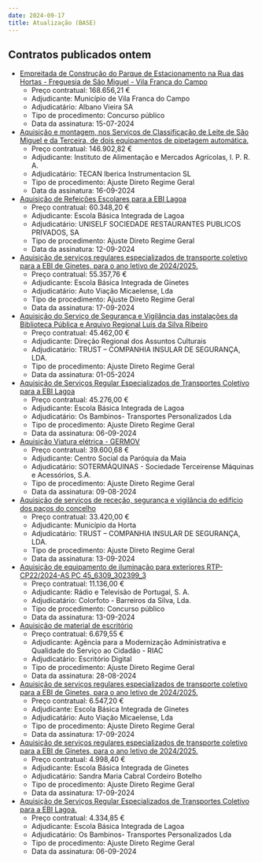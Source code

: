 ```yaml
---
date: 2024-09-17
title: Atualização (BASE)
---
```

## Contratos publicados ontem

* [Empreitada de Construção do Parque de Estacionamento na Rua das Hortas - Freguesia de São Miguel - Vila Franca do Campo](https://www.base.gov.pt/Base4/pt/detalhe/?type=contratos&id=10922489)
  * Preço contratual: 168.656,21 €
  * Adjudicante: Município de Vila Franca do Campo
  * Adjudicatário: Albano Vieira SA
  * Tipo de procedimento: Concurso público
  * Data da assinatura: 15-07-2024
* [Aquisição e montagem, nos Serviços de Classificação de Leite de São Miguel e da Terceira, de dois equipamentos de pipetagem automática.](https://www.base.gov.pt/Base4/pt/detalhe/?type=contratos&id=10922742)
  * Preço contratual: 146.902,82 €
  * Adjudicante: Instituto de Alimentação e Mercados Agrícolas, I. P. R. A.
  * Adjudicatário: TECAN Iberica Instrumentacion SL
  * Tipo de procedimento: Ajuste Direto Regime Geral
  * Data da assinatura: 16-09-2024
* [Aquisição de Refeições Escolares para a EBI Lagoa](https://www.base.gov.pt/Base4/pt/detalhe/?type=contratos&id=10921724)
  * Preço contratual: 60.348,20 €
  * Adjudicante: Escola Básica Integrada de Lagoa
  * Adjudicatário: UNISELF SOCIEDADE RESTAURANTES PUBLICOS PRIVADOS, SA
  * Tipo de procedimento: Ajuste Direto Regime Geral
  * Data da assinatura: 12-09-2024
* [Aquisição de serviços regulares especializados de transporte coletivo para a EBI de Ginetes, para o ano letivo de 2024/2025.](https://www.base.gov.pt/Base4/pt/detalhe/?type=contratos&id=10923303)
  * Preço contratual: 55.357,76 €
  * Adjudicante: Escola Básica Integrada de Ginetes
  * Adjudicatário: Auto Viação Micaelense, Lda
  * Tipo de procedimento: Ajuste Direto Regime Geral
  * Data da assinatura: 17-09-2024
* [Aquisição do Serviço de Segurança e Vigilância das instalações da Biblioteca Pública e Arquivo Regional Luís da Silva Ribeiro](https://www.base.gov.pt/Base4/pt/detalhe/?type=contratos&id=10921748)
  * Preço contratual: 45.462,00 €
  * Adjudicante: Direção Regional dos Assuntos Culturais
  * Adjudicatário: TRUST – COMPANHIA INSULAR DE SEGURANÇA, LDA.
  * Tipo de procedimento: Ajuste Direto Regime Geral
  * Data da assinatura: 01-05-2024
* [Aquisição de Serviços Regular Especializados de Transportes Coletivo para a EBI Lagoa](https://www.base.gov.pt/Base4/pt/detalhe/?type=contratos&id=10922615)
  * Preço contratual: 45.276,00 €
  * Adjudicante: Escola Básica Integrada de Lagoa
  * Adjudicatário: Os Bambinos- Transportes Personalizados Lda
  * Tipo de procedimento: Ajuste Direto Regime Geral
  * Data da assinatura: 06-09-2024
* [Aquisição Viatura elétrica - GERMOV](https://www.base.gov.pt/Base4/pt/detalhe/?type=contratos&id=10922998)
  * Preço contratual: 39.600,68 €
  * Adjudicante: Centro Social da Paróquia da Maia
  * Adjudicatário: SOTERMÁQUINAS - Sociedade Terceirense Máquinas e Acessórios, S.A.
  * Tipo de procedimento: Ajuste Direto Regime Geral
  * Data da assinatura: 09-08-2024
* [Aquisição de serviços de receção, segurança e vigilância do edifício dos paços do concelho](https://www.base.gov.pt/Base4/pt/detalhe/?type=contratos&id=10921840)
  * Preço contratual: 33.420,00 €
  * Adjudicante: Município da Horta
  * Adjudicatário: TRUST – COMPANHIA INSULAR DE SEGURANÇA, LDA.
  * Tipo de procedimento: Ajuste Direto Regime Geral
  * Data da assinatura: 13-09-2024
* [Aquisição de equipamento de iluminação para exteriores RTP-CP22/2024-AS PC 45_6309_302399_3](https://www.base.gov.pt/Base4/pt/detalhe/?type=contratos&id=10921719)
  * Preço contratual: 11.136,00 €
  * Adjudicante: Rádio e Televisão de Portugal, S. A.
  * Adjudicatário: Colorfoto - Barreiros da Silva, Lda.
  * Tipo de procedimento: Concurso público
  * Data da assinatura: 13-09-2024
* [Aquisição de material de escritório](https://www.base.gov.pt/Base4/pt/detalhe/?type=contratos&id=10922258)
  * Preço contratual: 6.679,55 €
  * Adjudicante: Agência para a Modernização Administrativa e Qualidade do Serviço ao Cidadão - RIAC
  * Adjudicatário: Escritório Digital
  * Tipo de procedimento: Ajuste Direto Regime Geral
  * Data da assinatura: 28-08-2024
* [Aquisição de serviços regulares especializados de transporte coletivo para a EBI de Ginetes, para o ano letivo de 2024/2025.](https://www.base.gov.pt/Base4/pt/detalhe/?type=contratos&id=10923305)
  * Preço contratual: 6.547,20 €
  * Adjudicante: Escola Básica Integrada de Ginetes
  * Adjudicatário: Auto Viação Micaelense, Lda
  * Tipo de procedimento: Ajuste Direto Regime Geral
  * Data da assinatura: 17-09-2024
* [Aquisição de serviços regulares especializados de transporte coletivo para a EBI de Ginetes, para o ano letivo de 2024/2025.](https://www.base.gov.pt/Base4/pt/detalhe/?type=contratos&id=10923306)
  * Preço contratual: 4.998,40 €
  * Adjudicante: Escola Básica Integrada de Ginetes
  * Adjudicatário: Sandra Maria Cabral Cordeiro Botelho
  * Tipo de procedimento: Ajuste Direto Regime Geral
  * Data da assinatura: 17-09-2024
* [Aquisição de Serviços Regular Especializados de Transportes Coletivo para a EBI Lagoa.](https://www.base.gov.pt/Base4/pt/detalhe/?type=contratos&id=10922727)
  * Preço contratual: 4.334,85 €
  * Adjudicante: Escola Básica Integrada de Lagoa
  * Adjudicatário: Os Bambinos- Transportes Personalizados Lda
  * Tipo de procedimento: Ajuste Direto Regime Geral
  * Data da assinatura: 06-09-2024

